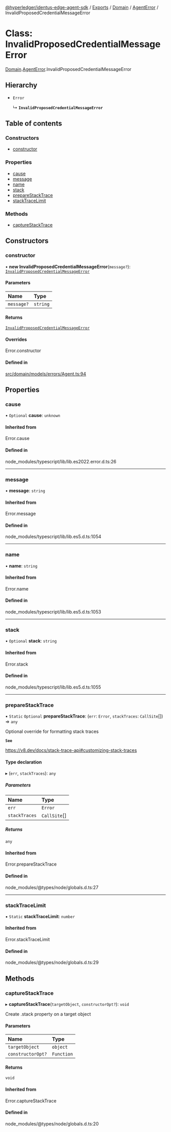 [@hyperledger/identus-edge-agent-sdk](../README.md) / [Exports](../modules.md) / [Domain](../modules/Domain.md) / [AgentError](../modules/Domain.AgentError.md) / InvalidProposedCredentialMessageError

# Class: InvalidProposedCredentialMessageError

[Domain](../modules/Domain.md).[AgentError](../modules/Domain.AgentError.md).InvalidProposedCredentialMessageError

## Hierarchy

- `Error`

  ↳ **`InvalidProposedCredentialMessageError`**

## Table of contents

### Constructors

- [constructor](Domain.AgentError.InvalidProposedCredentialMessageError.md#constructor)

### Properties

- [cause](Domain.AgentError.InvalidProposedCredentialMessageError.md#cause)
- [message](Domain.AgentError.InvalidProposedCredentialMessageError.md#message)
- [name](Domain.AgentError.InvalidProposedCredentialMessageError.md#name)
- [stack](Domain.AgentError.InvalidProposedCredentialMessageError.md#stack)
- [prepareStackTrace](Domain.AgentError.InvalidProposedCredentialMessageError.md#preparestacktrace)
- [stackTraceLimit](Domain.AgentError.InvalidProposedCredentialMessageError.md#stacktracelimit)

### Methods

- [captureStackTrace](Domain.AgentError.InvalidProposedCredentialMessageError.md#capturestacktrace)

## Constructors

### constructor

• **new InvalidProposedCredentialMessageError**(`message?`): [`InvalidProposedCredentialMessageError`](Domain.AgentError.InvalidProposedCredentialMessageError.md)

#### Parameters

| Name | Type |
| :------ | :------ |
| `message?` | `string` |

#### Returns

[`InvalidProposedCredentialMessageError`](Domain.AgentError.InvalidProposedCredentialMessageError.md)

#### Overrides

Error.constructor

#### Defined in

[src/domain/models/errors/Agent.ts:94](https://github.com/hyperledger/identus-edge-agent-sdk-ts/blob/f2306959fcea168d196649eedb6a342635865544/src/domain/models/errors/Agent.ts#L94)

## Properties

### cause

• `Optional` **cause**: `unknown`

#### Inherited from

Error.cause

#### Defined in

node_modules/typescript/lib/lib.es2022.error.d.ts:26

___

### message

• **message**: `string`

#### Inherited from

Error.message

#### Defined in

node_modules/typescript/lib/lib.es5.d.ts:1054

___

### name

• **name**: `string`

#### Inherited from

Error.name

#### Defined in

node_modules/typescript/lib/lib.es5.d.ts:1053

___

### stack

• `Optional` **stack**: `string`

#### Inherited from

Error.stack

#### Defined in

node_modules/typescript/lib/lib.es5.d.ts:1055

___

### prepareStackTrace

▪ `Static` `Optional` **prepareStackTrace**: (`err`: `Error`, `stackTraces`: `CallSite`[]) => `any`

Optional override for formatting stack traces

**`See`**

https://v8.dev/docs/stack-trace-api#customizing-stack-traces

#### Type declaration

▸ (`err`, `stackTraces`): `any`

##### Parameters

| Name | Type |
| :------ | :------ |
| `err` | `Error` |
| `stackTraces` | `CallSite`[] |

##### Returns

`any`

#### Inherited from

Error.prepareStackTrace

#### Defined in

node_modules/@types/node/globals.d.ts:27

___

### stackTraceLimit

▪ `Static` **stackTraceLimit**: `number`

#### Inherited from

Error.stackTraceLimit

#### Defined in

node_modules/@types/node/globals.d.ts:29

## Methods

### captureStackTrace

▸ **captureStackTrace**(`targetObject`, `constructorOpt?`): `void`

Create .stack property on a target object

#### Parameters

| Name | Type |
| :------ | :------ |
| `targetObject` | `object` |
| `constructorOpt?` | `Function` |

#### Returns

`void`

#### Inherited from

Error.captureStackTrace

#### Defined in

node_modules/@types/node/globals.d.ts:20

